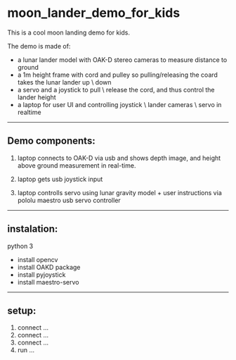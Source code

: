 # moon_lander_demo_for_kids
This is a cool moon landing demo for kids.


The demo is made of:
- a lunar lander model with OAK-D stereo cameras to measure distance to ground
- a 1m height frame with cord and pulley so pulling/releasing the coard takes
the lunar lander up \ down
- a servo and a joystick to pull \ release the cord, and thus control
the lander height
- a laptop for user UI and controlling joystick \ lander cameras \ servo in realtime




---

## Demo components:

1) laptop connects to OAK-D via usb and shows depth image, and height above ground
measurement in real-time.

2) laptop gets usb joystick input

3) laptop controlls servo using lunar gravity model + user instructions via pololu maestro usb servo controller



---

## instalation:

python 3

- install opencv
- install OAKD package
- install pyjoystick
- install maestro-servo



---

## setup:

1) connect ... 
2) connect ... 
3) connect ... 
4) run ...




